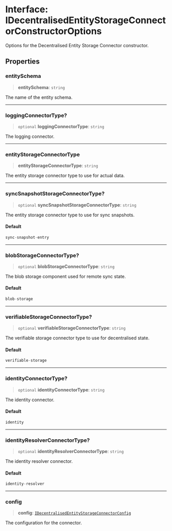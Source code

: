 # Interface: IDecentralisedEntityStorageConnectorConstructorOptions

Options for the Decentralised Entity Storage Connector constructor.

## Properties

### entitySchema

> **entitySchema**: `string`

The name of the entity schema.

***

### loggingConnectorType?

> `optional` **loggingConnectorType**: `string`

The logging connector.

***

### entityStorageConnectorType

> **entityStorageConnectorType**: `string`

The entity storage connector type to use for actual data.

***

### syncSnapshotStorageConnectorType?

> `optional` **syncSnapshotStorageConnectorType**: `string`

The entity storage connector type to use for sync snapshots.

#### Default

```ts
sync-snapshot-entry
```

***

### blobStorageConnectorType?

> `optional` **blobStorageConnectorType**: `string`

The blob storage component used for remote sync state.

#### Default

```ts
blob-storage
```

***

### verifiableStorageConnectorType?

> `optional` **verifiableStorageConnectorType**: `string`

The verifiable storage connector type to use for decentralised state.

#### Default

```ts
verifiable-storage
```

***

### identityConnectorType?

> `optional` **identityConnectorType**: `string`

The identity connector.

#### Default

```ts
identity
```

***

### identityResolverConnectorType?

> `optional` **identityResolverConnectorType**: `string`

The identity resolver connector.

#### Default

```ts
identity-resolver
```

***

### config

> **config**: [`IDecentralisedEntityStorageConnectorConfig`](IDecentralisedEntityStorageConnectorConfig.md)

The configuration for the connector.
